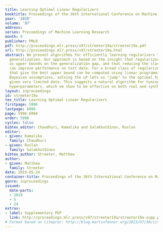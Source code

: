 ```yaml
---
title: Learning Optimal Linear Regularizers
booktitle: Proceedings of the 36th International Conference on Machine Learning
year: '2019'
volume: '97'
address: 
series: Proceedings of Machine Learning Research
month: 0
publisher: PMLR
pdf: http://proceedings.mlr.press/v97/streeter19a/streeter19a.pdf
url: http://proceedings.mlr.press/v97/streeter19a.html
abstract: We present algorithms for efficiently learning regularizers that improve
  generalization. Our approach is based on the insight that regularizers can be viewed
  as upper bounds on the generalization gap, and that reducing the slack in the bound
  can improve performance on test data. For a broad class of regularizers, the hyperparameters
  that give the best upper bound can be computed using linear programming. Under certain
  Bayesian assumptions, solving the LP lets us "jump" to the optimal hyperparameters
  given very limited data. This suggests a natural algorithm for tuning regularization
  hyperparameters, which we show to be effective on both real and synthetic data.
layout: inproceedings
id: streeter19a
tex_title: Learning Optimal Linear Regularizers
firstpage: 5996
lastpage: 6004
page: 5996-6004
order: 5996
cycles: false
bibtex_editor: Chaudhuri, Kamalika and Salakhutdinov, Ruslan
editor:
- given: Kamalika
  family: Chaudhuri
- given: Ruslan
  family: Salakhutdinov
bibtex_author: Streeter, Matthew
author:
- given: Matthew
  family: Streeter
date: 2019-05-24
container-title: Proceedings of the 36th International Conference on Machine Learning
genre: inproceedings
issued:
  date-parts:
  - 2019
  - 5
  - 24
extras:
- label: Supplementary PDF
  link: http://proceedings.mlr.press/v97/streeter19a/streeter19a-supp.pdf
# Format based on citeproc: http://blog.martinfenner.org/2013/07/30/citeproc-yaml-for-bibliographies/
---
```

